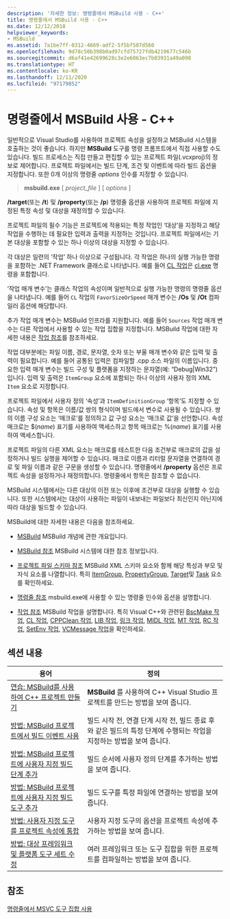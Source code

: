```yaml
---
description: '자세한 정보: 명령줄에서 MSBuild 사용 - C++'
title: 명령줄에서 MSBuild 사용 - C++
ms.date: 12/12/2018
helpviewer_keywords:
- MSBuild
ms.assetid: 7a1be7ff-0312-4669-adf2-5f5bf507d560
ms.openlocfilehash: 9d78c50b398b0ad97cfd75727fdb4219677c546b
ms.sourcegitcommit: d6af41e42699628c3e2e6063ec7b03931a49a098
ms.translationtype: HT
ms.contentlocale: ko-KR
ms.lasthandoff: 12/11/2020
ms.locfileid: "97179852"
---
```

# <a name="msbuild-on-the-command-line---c"></a>명령줄에서 MSBuild 사용 - C++

일반적으로 Visual Studio를 사용하여 프로젝트 속성을 설정하고 MSBuild 시스템을 호출하는 것이 좋습니다. 하지만 **MSBuild** 도구를 명령 프롬프트에서 직접 사용할 수도 있습니다. 빌드 프로세스는 직접 만들고 편집할 수 있는 프로젝트 파일(.vcxproj)의 정보로 제어합니다. 프로젝트 파일에서는 빌드 단계, 조건 및 이벤트에 따라 빌드 옵션을 지정합니다. 또한 0개 이상의 명령줄 *options* 인수를 지정할 수 있습니다.

> **msbuild.exe** [ *project_file* ] [ *options* ]

**/target**(또는 **/t**) 및 **/property**(또는 **/p**) 명령줄 옵션을 사용하여 프로젝트 파일에 지정된 특정 속성 및 대상을 재정의할 수 있습니다.

프로젝트 파일의 필수 기능은 프로젝트에 적용되는 특정 작업인 ‘대상’을 지정하고 해당 작업을 수행하는 데 필요한 입력과 출력을 지정하는 것입니다.  프로젝트 파일에서는 기본 대상을 포함할 수 있는 하나 이상의 대상을 지정할 수 있습니다.

각 대상은 일련의 ‘작업’ 하나 이상으로 구성됩니다.  각 작업은 하나의 실행 가능한 명령을 포함하는 .NET Framework 클래스로 나타냅니다. 예를 들어 [CL 작업](/visualstudio/msbuild/cl-task)은 [cl.exe](reference/compiling-a-c-cpp-program.md) 명령을 포함합니다.

‘작업 매개 변수’는 클래스 작업의 속성이며 일반적으로 실행 가능한 명령의 명령줄 옵션을 나타냅니다.  예를 들어 `CL` 작업의 `FavorSizeOrSpeed` 매개 변수는 **/Os** 및 **/Ot** 컴파일러 옵션에 해당합니다.

추가 작업 매개 변수는 MSBuild 인프라를 지원합니다. 예를 들어 `Sources` 작업 매개 변수는 다른 작업에서 사용할 수 있는 작업 집합을 지정합니다. MSBuild 작업에 대한 자세한 내용은 [작업 참조](/visualstudio/msbuild/msbuild-task-reference)를 참조하세요.

작업 대부분에는 파일 이름, 경로, 문자열, 숫자 또는 부울 매개 변수와 같은 입력 및 출력이 필요합니다. 예를 들어 공통된 입력은 컴파일할 .cpp 소스 파일의 이름입니다. 중요한 입력 매개 변수는 빌드 구성 및 플랫폼을 지정하는 문자열(예: “Debug\|Win32”)입니다. 입력 및 출력은 `ItemGroup` 요소에 포함되는 하나 이상의 사용자 정의 XML `Item` 요소로 지정합니다.

프로젝트 파일에서 사용자 정의 ‘속성’과 `ItemDefinitionGroup` ‘항목’도 지정할 수 있습니다.   속성 및 항목은 이름/값 쌍의 형식이며 빌드에서 변수로 사용될 수 있습니다. 쌍의 이름 구성 요소는 ‘매크로’를 정의하고 값 구성 요소는 ‘매크로 값’을 선언합니다.   속성 매크로는 $(*name*) 표기를 사용하여 액세스하고 항목 매크로는 %(*name*) 표기를 사용하여 액세스합니다.

프로젝트 파일의 다른 XML 요소는 매크로를 테스트한 다음 조건부로 매크로의 값을 설정하거나 빌드 실행을 제어할 수 있습니다. 매크로 이름과 리터럴 문자열을 연결하여 경로 및 파일 이름과 같은 구문을 생성할 수 있습니다. 명령줄에서 **/property** 옵션은 프로젝트 속성을 설정하거나 재정의합니다. 명령줄에서 항목은 참조할 수 없습니다.

MSBuild 시스템에서는 다른 대상의 이전 또는 이후에 조건부로 대상을 실행할 수 있습니다. 또한 시스템에서는 대상이 사용하는 파일이 내보내는 파일보다 최신인지 아닌지에 따라 대상을 빌드할 수 있습니다.

MSBuild에 대한 자세한 내용은 다음을 참조하세요.

- [MSBuild](/visualstudio/msbuild/msbuild) MSBuild 개념에 관한 개요입니다.

- [MSBuild 참조](/visualstudio/msbuild/msbuild-reference) MSBuild 시스템에 대한 참조 정보입니다.

- [프로젝트 파일 스키마 참조](/visualstudio/msbuild/msbuild-project-file-schema-reference) MSBuild XML 스키마 요소와 함께 해당 특성과 부모 및 자식 요소를 나열합니다. 특히 [ItemGroup](/visualstudio/msbuild/itemgroup-element-msbuild), [PropertyGroup](/visualstudio/msbuild/propertygroup-element-msbuild), [Target](/visualstudio/msbuild/target-element-msbuild)및 [Task](/visualstudio/msbuild/task-element-msbuild) 요소를 확인하세요.

- [명령줄 참조](/visualstudio/msbuild/msbuild-command-line-reference) msbuild.exe에 사용할 수 있는 명령줄 인수와 옵션을 설명합니다.

- [작업 참조](/visualstudio/msbuild/msbuild-task-reference) MSBuild 작업을 설명합니다. 특히 Visual C++와 관련된 [BscMake 작업](/visualstudio/msbuild/bscmake-task), [CL 작업](/visualstudio/msbuild/cl-task), [CPPClean 작업](/visualstudio/msbuild/cppclean-task), [LIB 작업](/visualstudio/msbuild/lib-task), [링크 작업](/visualstudio/msbuild/link-task), [MIDL 작업](/visualstudio/msbuild/midl-task), [MT 작업](/visualstudio/msbuild/mt-task), [RC 작업](/visualstudio/msbuild/rc-task), [SetEnv 작업](/visualstudio/msbuild/setenv-task), [VCMessage 작업](/visualstudio/msbuild/vcmessage-task)을 확인하세요.

## <a name="in-this-section"></a>섹션 내용

|용어|정의|
|----------|----------------|
|[연습: MSBuild를 사용하여 C++ 프로젝트 만들기](walkthrough-using-msbuild-to-create-a-visual-cpp-project.md)|**MSBuild** 를 사용하여 C++ Visual Studio 프로젝트를 만드는 방법을 보여 줍니다.|
|[방법: MSBuild 프로젝트에서 빌드 이벤트 사용](how-to-use-build-events-in-msbuild-projects.md)|빌드 시작 전, 연결 단계 시작 전, 빌드 종료 후와 같은 빌드의 특정 단계에 수행되는 작업을 지정하는 방법을 보여 줍니다.|
|[방법: MSBuild 프로젝트에 사용자 지정 빌드 단계 추가](how-to-add-a-custom-build-step-to-msbuild-projects.md)|빌드 순서에 사용자 정의 단계를 추가하는 방법을 보여 줍니다.|
|[방법: MSBuild 프로젝트에 사용자 지정 빌드 도구 추가](how-to-add-custom-build-tools-to-msbuild-projects.md)|빌드 도구를 특정 파일에 연결하는 방법을 보여 줍니다.|
|[방법: 사용자 지정 도구를 프로젝트 속성에 통합](how-to-integrate-custom-tools-into-the-project-properties.md)|사용자 지정 도구의 옵션을 프로젝트 속성에 추가하는 방법을 보여 줍니다.|
|[방법: 대상 프레임워크 및 플랫폼 도구 세트 수정](how-to-modify-the-target-framework-and-platform-toolset.md)|여러 프레임워크 또는 도구 집합을 위한 프로젝트를 컴파일하는 방법을 보여 줍니다.|

## <a name="see-also"></a>참조

[명령줄에서 MSVC 도구 집합 사용](building-on-the-command-line.md)
